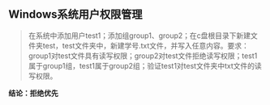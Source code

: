 ## Windows系统用户权限管理

>在系统中添加用户test1；添加组group1、group2；在c盘根目录下新建文件夹test，test文件夹中，新建学号.txt文件，并写入任意内容。要求：group1对test文件具有读写权限；group2对test文件拒绝读写权限；test1属于group1组，test1属于group2组；验证test1对test文件夹中txt文件的读写权限。

**结论：拒绝优先**
